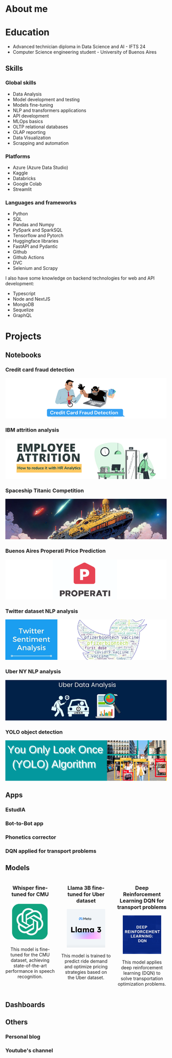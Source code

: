 # About me

# Education

- Advanced technician diploma in Data Science and AI - IFTS 24
- Computer Science engineering student - University of Buenos Aires

## Skills

### Global skills

- Data Analysis
- Model development and testing
- Models fine-tuning
- NLP and transformers applications
- API development
- MLOps basics
- OLTP relational databases
- OLAP reporting
- Data Visualization
- Scrapping and automation

### Platforms
- Azure (Azure Data Studio)
- Kaggle
- Databricks
- Google Colab
- Streamlit

### Languages and frameworks
- Python
- SQL
- Pandas and Numpy
- PySpark and SparkSQL
- Tensorflow and Pytorch
- Huggingface libraries
- FastAPI and Pydantic
- Github
- Github Actions
- DVC
- Selenium and Scrapy

I also have some knowledge on backend technologies for web and API development:

- Typescript
- Node and NextJS
- MongoDB
- Sequelize
- GraphQL

# Projects

## Notebooks

### Credit card fraud detection
![image](/assets/img/banner_credit_card.png)
### IBM attrition analysis
![image](/assets/img/banner_ibm_attrition.png)
### Spaceship Titanic Competition
![image](/assets/img/banner_spaceship_titanic.png)
### Buenos Aires Properati Price Prediction
![image](/assets/img/banner_properati.png)
### Twitter dataset NLP analysis
![image](/assets/img/banner_twitter_analysis.png)
### Uber NY NLP analysis
![image](/assets/img/banner_uber.png)
### YOLO object detection
![image](/assets/img/banner_yolo.png)

## Apps

### EstudIA
### Bot-to-Bot app
### Phonetics corrector
### DQN applied for transport problems

## Models

<div style="display: flex; justify-content: space-between; gap: 20px;">

  <div style="flex: 1; text-align: center;">
    <h3>Whisper fine-tuned for CMU</h3>
    <img src="./assets/img/model_1.png" alt="Whisper Model" style="width: auto; max-width: 250px;">
    <p>This model is fine-tuned for the CMU dataset, achieving state-of-the-art performance in speech recognition.</p>
  </div>

  <div style="flex: 1; text-align: center;">
    <h3>Llama 3B fine-tuned for Uber dataset</h3>
    <img src="./assets/img/model_2.png" alt="Llama Model" style="width: auto; max-width: 250px;">
    <p>This model is trained to predict ride demand and optimize pricing strategies based on the Uber dataset.</p>
  </div>

  <div style="flex: 1; text-align: center;">
    <h3>Deep Reinforcement Learning DQN for transport problems</h3>
    <img src="./assets/img/model_3.png" alt="DQN Model" style="width: auto; max-width: 250px;">
    <p>This model applies deep reinforcement learning (DQN) to solve transportation optimization problems.</p>
  </div>

</div>

## Dashboards

## Others

### Personal blog
### Youtube's channel
